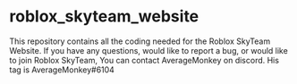 # roblox_skyteam_website
This repository contains all the coding needed for the Roblox SkyTeam Website. If you have any questions, would like to report a bug, or would like to join Roblox SkyTeam, You can contact AverageMonkey on discord. His tag is AverageMonkey#6104